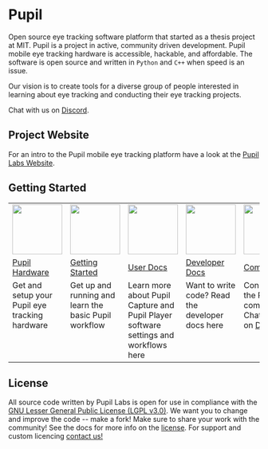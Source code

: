# Pupil
Open source eye tracking software platform that started as a thesis project at MIT. Pupil is a project in active, community driven development. Pupil mobile eye tracking hardware is accessible, hackable, and affordable. The software is open source and written in `Python` and `C++` when speed is an issue.

Our vision is to create tools for a diverse group of people interested in learning about eye tracking and conducting their eye tracking projects.

Chat with us on [Discord](https://discord.gg/gKmmGqy).

## Project Website
For an intro to the Pupil mobile eye tracking platform have a look at the [Pupil Labs Website](http://pupil-labs.com "Pupil Labs").

## Getting Started
<table>
<tr>
	<td align="center" width="20%"><img width="100" src="https://github.com/pupil-labs/pupil/wiki/media/icons/Pupil_Logo_wiki-01.png" /></td>
	<td  align="center" width="20%"><img width="100" src="https://github.com/pupil-labs/pupil/wiki/media/icons/Pupil_Logo_wiki-03.png" /></td>
	<td align="center" width="20%"><img width="100" src="https://github.com/pupil-labs/pupil/wiki/media/icons/Pupil_Logo_wiki-04.png" /></td>
	<td align="center" width="20%"><img width="100" src="https://github.com/pupil-labs/pupil/wiki/media/icons/Pupil_Logo_wiki-05.png" /></td>
	<td align="center" width="20%"><img width="100" src="https://github.com/pupil-labs/pupil/wiki/media/icons/Pupil_Logo_wiki-02.png" /></td>
</tr>
<tr>
	<td><a href="http://docs.pupil-labs.com/#pupil-hardware">Pupil Hardware</a></td>
	<td><a href="http://docs.pupil-labs.com/#getting-started">Getting Started</a></td>
	<td><a href="http://docs.pupil-labs.com/#user-docs">User Docs</a></td>
	<td><a href="http://docs.pupil-labs.com/#developer-docs">Developer Docs</a></td>
	<td><a href="http://docs.pupil-labs.com/#community">Community</a></td>
</tr>
<tr>
	<td valign="top">Get and setup your Pupil eye tracking hardware</td>
	<td valign="top">Get up and running and learn the basic Pupil workflow</td>
	<td valign="top">Learn more about Pupil Capture and Pupil Player software settings and workflows here</td>
	<td valign="top">Want to write code? Read the developer docs here</td>
	<td valign="top">Connect with the Pupil community. Chat with us on <a href="https://discord.gg/gKmmGqy">Discord</a></td>		
</tr>
</table>


## License
All source code written by Pupil Labs is open for use in compliance with the [GNU Lesser General Public License (LGPL v3.0)](http://www.gnu.org/licenses/lgpl-3.0.en.html). We want you to change and improve the code -- make a fork! Make sure to share your work with the community! See the docs for more info on the [license](http://docs.pupil-labs.com/#license "License"). For support and custom licencing [contact us!](https://docs.pupil-labs.com/#email "email us")
